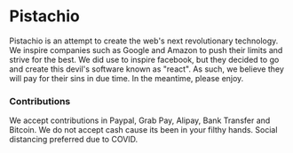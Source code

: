 # Pistachio
Pistachio is an attempt to create the web's next revolutionary technology. We inspire companies such as Google and Amazon to push their limits and strive for the best. We did use to inspire facebook, but they decided to go and create this devil's software known as "react". As such, we believe they will pay for their sins in due time. In the meantime, please enjoy.

### Contributions
We accept contributions in Paypal, Grab Pay, Alipay, Bank Transfer and Bitcoin. We do not accept cash cause its been in your filthy hands. Social distancing preferred due to COVID.
